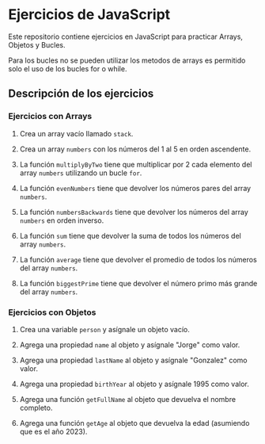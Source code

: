 # Ejercicios de JavaScript

Este repositorio contiene ejercicios en JavaScript para practicar Arrays, Objetos y Bucles.

Para los bucles no se pueden utilizar los metodos de arrays es permitido solo el uso de los bucles for o while.

## Descripción de los ejercicios

### Ejercicios con Arrays

1. Crea un array vacío llamado `stack`.

2. Crea un array `numbers` con los números del 1 al 5 en orden ascendente.

3. La función `multiplyByTwo` tiene que multiplicar por 2 cada elemento del array `numbers` utilizando un bucle `for`.

4. La función `evenNumbers` tiene que devolver los números pares del array `numbers`.

5. La función `numbersBackwards` tiene que devolver los números del array `numbers` en orden inverso.

6. La función `sum` tiene que devolver la suma de todos los números del array `numbers`.

7. La función `average` tiene que devolver el promedio de todos los números del array `numbers`.

8. La función `biggestPrime` tiene que devolver el número primo más grande del array `numbers`.

### Ejercicios con Objetos

1. Crea una variable `person` y asígnale un objeto vacío.

2. Agrega una propiedad `name` al objeto y asígnale "Jorge" como valor.

3. Agrega una propiedad `lastName` al objeto y asígnale "Gonzalez" como valor.

4. Agrega una propiedad `birthYear` al objeto y asígnale 1995 como valor.

5. Agrega una función `getFullName` al objeto que devuelva el nombre completo.

6. Agrega una función `getAge` al objeto que devuelva la edad (asumiendo que es el año 2023).
